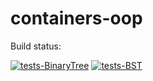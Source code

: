 # containers-oop

Build status:

[![tests-BinaryTree](https://github.com/Michaelhess17/containers-oop/actions/workflows/tests-binarytree.yml/badge.svg)](https://github.com/Michaelhess17/containers-oop/actions/workflows/tests-binarytree.yml)
[![tests-BST](https://github.com/michaelhess17/containers-oop/workflows/tests-BST/badge.svg)](https://github.com/michaelhess17/containers-oop/actions?query=workflow%3Atests-BST)
